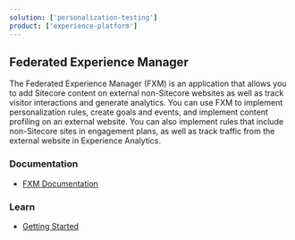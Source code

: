 ```yaml
---
solution: ['personalization-testing']
product: ['experience-platform']
---
```


## Federated Experience Manager
The Federated Experience Manager (FXM) is an application that allows you to add Sitecore content on external non-Sitecore websites as well as track visitor interactions and generate analytics. You can use FXM to implement personalization rules, create goals and events, and implement content profiling on an external website. You can also implement rules that include non-Sitecore sites in engagement plans, as well as track traffic from the external website in Experience Analytics.

### Documentation

- [FXM Documentation](https://doc.sitecore.com/en/developers/101/sitecore-experience-platform/federated-experience-manager.html)

### Learn

- [Getting Started](https://doc.sitecore.com/en/developers/101/sitecore-experience-platform/using-fxm.html)